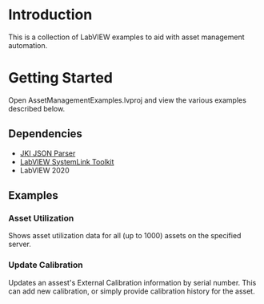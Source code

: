 # Introduction 
This is a collection of LabVIEW examples to aid with asset management automation.

# Getting Started
Open AssetManagementExamples.lvproj and view the various examples described below.

## Dependencies
- [JKI JSON Parser](https://www.vipm.io/package/jki_lib_json_serialization/)
- [LabVIEW SystemLink Toolkit](https://www.ni.com/en-us/support/downloads/software-products/download.labview-systemlink-toolkit.html#367351)
- LabVIEW 2020

## Examples
### Asset Utilization
Shows asset utilization data for all (up to 1000) assets on the specified server.

### Update Calibration
Updates an assest's External Calibration information by serial number. This can add new calibration, or simply provide calibration history for the asset.
